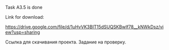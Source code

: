 Task A3.5 is done

Link for download:

https://drive.google.com/file/d/1uHvVK3BIT15dSUQSKBwIf78__kNWkDsz/view?usp=sharing

Ссылка для скачивания проекта.
Задание на проверку.